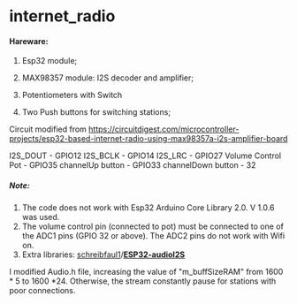 # internet_radio

#### Hareware:

1. Esp32 module;
2. MAX98357 module: I2S decoder and amplifier;

3. Potentiometers with Switch 
4. Two Push buttons for switching stations;

Circuit modified from https://circuitdigest.com/microcontroller-projects/esp32-based-internet-radio-using-max98357a-i2s-amplifier-board

I2S_DOUT  -  GPIO12
I2S_BCLK  -  GPIO14
I2S_LRC  -  GPIO27
Volume Control Pot  -  GPIO35
channelUp button  -  GPIO33
channelDown button  -  32

##### Note:

1. The code does not work with Esp32 Arduino Core Library 2.0. V 1.0.6 was used.
2. The volume control pin (connected to pot) must be connected to one of the ADC1 pins (GPIO 32 or above). The ADC2 pins do not work with Wifi on.
3. Extra libraries: [schreibfaul1](https://github.com/schreibfaul1)/**[ESP32-audioI2S](https://github.com/schreibfaul1/ESP32-audioI2S)**

I modified Audio.h file, increasing the value of "m_buffSizeRAM"  from 1600 * 5 to 1600 *24. Otherwise, the stream constantly pause for stations with poor connections.

